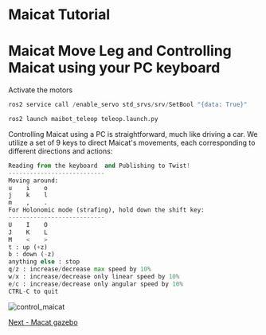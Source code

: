 # Maicat Tutorial
# Maicat Move Leg and Controlling Maicat using your PC keyboard

Activate the motors
```python
ros2 service call /enable_servo std_srvs/srv/SetBool "{data: True}"
```

```python
ros2 launch maibot_teleop teleop.launch.py
```

Controlling Maicat using a PC is straightforward, much like driving a car. We utilize a set of 9 keys to direct Maicat's movements, each corresponding to different directions and actions:
```python
Reading from the keyboard  and Publishing to Twist!
---------------------------
Moving around:
u    i    o
j    k    l
m    ,    .
For Holonomic mode (strafing), hold down the shift key:
---------------------------
U    I    O
J    K    L
M    <    >
t : up (+z)
b : down (-z)
anything else : stop
q/z : increase/decrease max speed by 10%
w/x : increase/decrease only linear speed by 10%
e/c : increase/decrease only angular speed by 10%
CTRL-C to quit
```


![control_maicat](https://github.com/user-attachments/assets/29e33904-531a-4251-b68f-c6791a70238c)


[Next - Macat gazebo](../10_maicat_gazebo/README.md)
